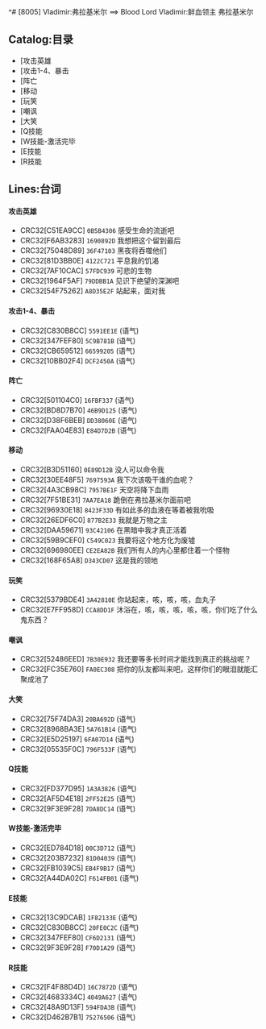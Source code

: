 ^# [8005] Vladimir:弗拉基米尔 ==> Blood Lord Vladimir:鲜血领主 弗拉基米尔

## Catalog:目录
* [攻击英雄
* [攻击1-4、暴击
* [阵亡
* [移动
* [玩笑
* [嘲讽
* [大笑
* [Q技能
* [W技能-激活完毕
* [E技能
* [R技能

## Lines:台词
#### **攻击英雄**
- CRC32[C51EA9CC] `0B5B4306` 感受生命的流逝吧
- CRC32[F6AB3283] `1690892D` 我想把这个留到最后
- CRC32[75048D89] `36F47103` 黑夜将吞噬他们
- CRC32[81D3BB0E] `4122C721` 平息我的饥渴
- CRC32[7AF10CAC] `57FDC939` 可悲的生物
- CRC32[1964F5AF] `79DDBB1A` 见识下绝望的深渊吧
- CRC32[54F75262] `A8D35E2F` 站起来，面对我

#### **攻击1-4、暴击**
- CRC32[C830B8CC] `5591EE1E` (语气)
- CRC32[347FEF80] `5C9B781B` (语气)
- CRC32[CB659512] `66599205` (语气)
- CRC32[10BB02F4] `DCF2450A` (语气)

#### **阵亡**
- CRC32[501104C0] `16FBF337` (语气)
- CRC32[BD8D7B70] `46B9D125` (语气)
- CRC32[D38F6BEB] `DD38060E` (语气)
- CRC32[FAA04E83] `E84D7D2B` (语气)

#### **移动**
- CRC32[B3D51160] `0E89D12B` 没人可以命令我
- CRC32[30EE48F5] `7697593A` 我下次该吸干谁的血呢？
- CRC32[4A3CB98C] `7957BE1F` 天空将降下血雨
- CRC32[7F51BE31] `7AA7EA18` 跪倒在弗拉基米尔面前吧
- CRC32[96930E18] `8423F33D` 有如此多的血液在等着被我吮吸
- CRC32[26EDF6C0] `877B2E33` 我就是万物之主
- CRC32[DAA59671] `93C42106` 在黑暗中我才真正活着
- CRC32[59B9CEF0] `C549C023` 我要将这个地方化为废墟
- CRC32[696980EE] `CE2EA82B` 我们所有人的内心里都住着一个怪物
- CRC32[168F65A8] `D343CD07` 这是我的领地

#### **玩笑**
- CRC32[5379BDE4] `3A42810E` 你站起来，咳，咳，咳，血丸子
- CRC32[E7FF958D] `CCA8DD1F` 沐浴在，咳，咳，咳，咳，咳，你们吃了什么鬼东西？

#### **嘲讽**
- CRC32[52486EED] `7B30E932` 我还要等多长时间才能找到真正的挑战呢？
- CRC32[FC35E760] `FA0EC308` 把你的队友都叫来吧，这样你们的眼泪就能汇聚成池了

#### **大笑**
- CRC32[75F74DA3] `20BA692D` (语气)
- CRC32[8968BA3E] `5A761B14` (语气)
- CRC32[E5D25197] `6FA07D14` (语气)
- CRC32[05535F0C] `796F533F` (语气)

#### **Q技能**
- CRC32[FD377D95] `1A3A3826` (语气)
- CRC32[AF5D4E18] `2FF52E25` (语气)
- CRC32[9F3E9F28] `7DA8DC14` (语气)

#### **W技能-激活完毕**
- CRC32[ED784D18] `00C3D712` (语气)
- CRC32[203B7232] `81D04039` (语气)
- CRC32[FB1039C5] `EB4F9B17` (语气)
- CRC32[A44DA02C] `F614FB01` (语气)

#### **E技能**
- CRC32[13C9DCAB] `1F82133E` (语气)
- CRC32[C830B8CC] `20FE0C2C` (语气)
- CRC32[347FEF80] `CF6D2131` (语气)
- CRC32[9F3E9F28] `F70D1A29` (语气)

#### **R技能**
- CRC32[F4F88D4D] `16C7872D` (语气)
- CRC32[4683334C] `4049A627` (语气)
- CRC32[48A9D13F] `594FDA3B` (语气)
- CRC32[D462B7B1] `75276506` (语气)